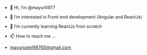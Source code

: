 - 👋 Hi, I’m @mayur0977
- 👀 I’m interested in Front-end development (Angular and ReactJs)
- 🌱 I’m currently learning ReactJs from scratch

- 📫 How to reach me ...
- mayurpatel98765@gmail.com

<!---
mayur0977/mayur0977 is a ✨ special ✨ repository because its `README.md` (this file) appears on your GitHub profile.
You can click the Preview link to take a look at your changes.
--->
